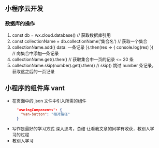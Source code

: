 ## 小程序云开发

### 数据库的操作
1. const db = wx.cloud.database() // 获取数据库引用
2. const collectionName = db.collectionName('集合名') // 获取一个集合
3. collectionName.add({ data: 一条记录 }).then(res => { console.log(res) })  // 向集合中添加一条记录
4. collectionName.get().then() // 获取集合中一页的记录 <= 20 条
5. collectionName.skip(number).get().then() // skip() 跳过 number 条记录，获取这之后的一页记录

## 小程序的组件库 vant
- 在页面中的 json 文件中引入所需的组件
  ```json
    "useingComponents": {
      "van-button": "相对路径"
    }
  ```
- 写作是最好的学习方式
  深入思考，总结
  让看我文章的同学有收获，教别人学习的过程
- 教别人学习
